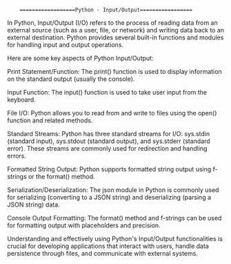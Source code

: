 		==================Python - Input/Output=================

In Python, Input/Output (I/O) refers to the process of reading data from an external source (such as a user, file, or network) and writing data back to an external destination. Python provides several built-in functions and modules for handling input and output operations.

Here are some key aspects of Python Input/Output:

Print Statement/Function:
The print() function is used to display information on the standard output (usually the console).

Input Function:
The input() function is used to take user input from the keyboard.

File I/O:
Python allows you to read from and write to files using the open() function and related methods.

Standard Streams:
Python has three standard streams for I/O: sys.stdin (standard input), sys.stdout (standard output), and sys.stderr (standard error).
These streams are commonly used for redirection and handling errors.

Formatted String Output:
Python supports formatted string output using f-strings or the format() method.

Serialization/Deserialization:
The json module in Python is commonly used for serializing (converting to a JSON string) and deserializing (parsing a JSON string) data.

Console Output Formatting:
The format() method and f-strings can be used for formatting output with placeholders and precision.


Understanding and effectively using Python's Input/Output functionalities is crucial for developing applications that interact with users, handle data persistence through files, and communicate with external systems.

